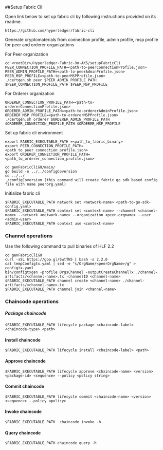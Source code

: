 ##Setup Fabric Cli

Open link below to set up fabric cli by following instructions provided on its readme.

    https://github.com/hyperledger/fabric-cli

Generate cryptomaterials from connection profile, admin profile, msp profile for peer and orderer organizations

For Peer organization
    
    cd <rootDir>/Hyperledger-Fabric-On-AKS/setupFabricCli
    PEER_CONNECTION_PROFILE_PATH=<path-to-peerConnectionProfile.json>
    PEER_ADMIN_PROFILE_PATH=<path-to-peerAdminProfile.json>
    PEER_MSP_PROFILE=<path-to-peerMSPProfile.json>
    ./certgen.sh peer $PEER_ADMIN_PROFILE_PATH $PEER_CONNECTION_PROFILE_PATH $PEER_MSP_PROFILE
    
For Orderer organization

    ORDERER_CONNECTION_PROFILE_PATH=<path-to-ordererConnectionProfile.json>
    ORDERER_ADMIN_PROFILE_PATH=<path-to-ordererAdminProfile.json>
    ORDERER_MSP_PROFILE=<path-to-ordererMSPProfile.json>
    ./certgen.sh orderer $ORDERER_ADMIN_PROFILE_PATH $ORDERER_CONNECTION_PROFILE_PATH $ORDERER_MSP_PROFILE

Set up fabric cli environment

    export FABRIC_EXECUTABLE_PATH =<path_to_fabric_binary>
    export PEER_CONNECTION_PROFILE_PATH=<path_to_peer_connection_profile.json>
    export ORDERER_CONNECTION_PROFILE_PATH=<path_to_orderer_connection_profile.json>

    cd genFabricCliGO/main/
    go build -o ../../configCoversion
    cd ../../
    ./configCoversion (this command will create fabric go sdk based config file with name peerorg.yaml)

Initialize fabric cli

    $FABRIC_EXECUTABLE_PATH network set <network-name> <path-to-go-sdk-config.yaml>
    $FABRIC_EXECUTABLE_PATH context set <context-name> --channel <channel-name> --network <network-name> --organization <peer-orgname> --user <admin-user>
    $FABRIC_EXECUTABLE_PATH context use <context-name>

### Channel operations

Use the following command to pull binaries of HLF 2.2
    
    cd genFabricCliGO
    curl -sSL https://goo.gl/6wtTN5 | bash -s 2.2.0
    cat tempConfigtx.yaml | sed -e "s/OrgName/<peerOrgName>/g" > configtx.yaml
    bin/configtxgen -profile OrgsChannel -outputCreateChannelTx ./channel-artifacts/<channel-name>.tx -channelID <channel-name>
    $FABRIC_EXECUTABLE_PATH channel create <channel-name> ./channel-artifacts/<channel-name>.tx
    $FABRIC_EXECUTABLE_PATH channel join <channel-name>

### Chaincode operations

##### Package chaincode

    $FABRIC_EXECUTABLE_PATH lifecycle package <chaincode-label> <chaincode-type> <path>

#### Install chaincode

    $FABRIC_EXECUTABLE_PATH lifecycle install <chaincode-label> <path>
    
#### Approve chaincode

    $FABRIC_EXECUTABLE_PATH lifecycle approve <chaincode-name> <version> <package-id> <sequence> --policy <policy string>

#### Commit chaincode

    $FABRIC_EXECUTABLE_PATH lifecycle commit <chaincode-name> <version> <sequence> --policy <policy>


#### Invoke chaincode

    $FABRIC_EXECUTABLE_PATH  chaincode invoke -h

#### Query chaincode

    $FABRIC_EXECUTABLE_PATH chaincode query -h

